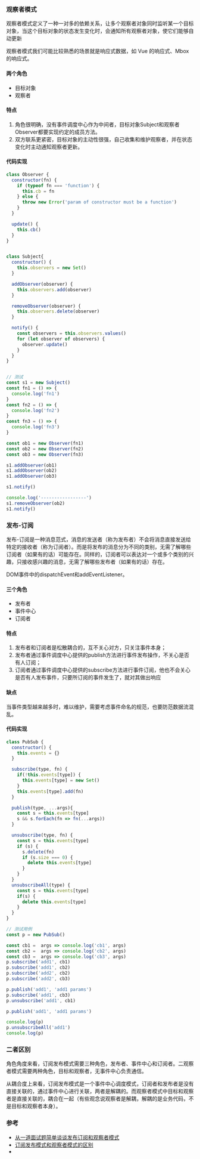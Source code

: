 
### 观察者模式

观察者模式定义了一种一对多的依赖关系，让多个观察者对象同时监听某一个目标对象，当这个目标对象的状态发生变化时，会通知所有观察者对象，使它们能够自动更新

观察者模式我们可能比较熟悉的场景就是响应式数据，如 Vue 的响应式、Mbox 的响应式。

#### 两个角色

- 目标对象
- 观察者

#### 特点

1. 角色很明确，没有事件调度中心作为中间者，目标对象Subject和观察者Observer都要实现约定的成员方法。
2. 双方联系更紧密，目标对象的主动性很强，自己收集和维护观察者，并在状态变化时主动通知观察者更新。

#### 代码实现

```JavaScript
class Observer {
  constructor(fn) {
    if (typeof fn === 'function') {
      this.cb = fn
    } else {
      throw new Error('param of constructor must be a function')
    }
  }

  update() {
    this.cb()
  }
}


class Subject{
  constructor() {
    this.observers = new Set()
  }

  addObserver(observer) {
    this.observers.add(observer)
  }

  removeObserver(observer) {
    this.observers.delete(observer)
  }

  notify() {
    const observers = this.observers.values()
    for (let observer of observers) {
      observer.update()
    }
  }
}


// 测试
const s1 = new Subject()
const fn1 = () => {
  console.log('fn1')
}
const fn2 = () => {
  console.log('fn2')
}
const fn3 = () => {
  console.log('fn3')
}

const ob1 = new Observer(fn1)
const ob2 = new Observer(fn2)
const ob3 = new Observer(fn3)

s1.addObserver(ob1)
s1.addObserver(ob2)
s1.addObserver(ob3)

s1.notify()

console.log('-----------------')
s1.removeObserver(ob2)
s1.notify()
```


### 发布-订阅

发布-订阅是一种消息范式，消息的发送者（称为发布者）不会将消息直接发送给特定的接收者（称为订阅者）。而是将发布的消息分为不同的类别，无需了解哪些订阅者（如果有的话）可能存在。同样的，订阅者可以表达对一个或多个类别的兴趣，只接收感兴趣的消息，无需了解哪些发布者（如果有的话）存在。

DOM事件中的dispatchEvent和addEventListener。

#### 三个角色

- 发布者
- 事件中心
- 订阅者

#### 特点

1. 发布者和订阅者是松散耦合的，互不关心对方，只关注事件本身；
2. 发布者通过事件调度中心提供的publish方法进行事件发布操作，不关心是否有人订阅；
3. 订阅者通过事件调度中心提供的subscribe方法进行事件订阅，他也不会关心是否有人发布事件，只要所订阅的事件发生了，就对其做出响应

#### 缺点

当事件类型越来越多时，难以维护，需要考虑事件命名的规范，也要防范数据流混乱。

#### 代码实现

```JavaScript
class PubSub {
  constructor() {
    this.events = {}
  }

  subscribe(type, fn) {
    if(!this.events[type]) {
      this.events[type] = new Set()
    }
    this.events[type].add(fn)
  }

  publish(type, ...args){
    const s = this.events[type]
    s && s.forEach(fn => fn(...args))
  }

  unsubscribe(type, fn) {
    const s = this.events[type]
    if (s) {
      s.delete(fn)
      if (s.size === 0) {
        delete this.events[type]
      }
    }
  }
  unsubscribeAll(type) {
    const s = this.events[type]
    if(s) {
      delete this.events[type]
    }
  }
}

// 测试用例
const p = new PubSub()

const cb1 =  args => console.log('cb1', args)
const cb2 =  args => console.log('cb2', args)
const cb3 =  args => console.log('cb3', args)
p.subscribe('add1', cb1)
p.subscribe('add1', cb2)
p.subscribe('add2', cb2)
p.subscribe('add2', cb3)

p.publish('add1', 'add1 params')
p.subscribe('add1', cb3)
p.unsubscribe('add1', cb1)

p.publish('add1', 'add1 params')

console.log(p)
p.unsubscribeAll('add1')
console.log(p)

```


### 二者区别

角色角度来看，订阅发布模式需要三种角色，发布者、事件中心和订阅者。二观察者模式需要两种角色，目标和观察者，无事件中心负责通信。

从耦合度上来看，订阅发布模式是一个事件中心调度模式，订阅者和发布者是没有直接关联的，通过事件中心进行关联，两者是解耦的。而观察者模式中目标和观察者是直接关联的，耦合在一起（有些观念说观察者是解耦，解耦的是业务代码，不是目标和观察者本身）。


### 参考

- [从一道面试题简单谈谈发布订阅和观察者模式](https://juejin.cn/post/6844904018964119566#heading-1)
- [订阅发布模式和观察者模式的区别](https://segmentfault.com/a/1190000020169229)
- []()